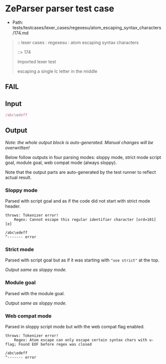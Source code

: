 # ZeParser parser test case

- Path: tests/testcases/lexer_cases/regexesu/atom_escaping_syntax_characters/174.md

> :: lexer cases : regexesu : atom escaping syntax characters
>
> ::> 174
>
> Imported lexer test
>
> escaping a single lc letter in the middle

## FAIL

## Input

`````js
/abc\edeff
`````

## Output

_Note: the whole output block is auto-generated. Manual changes will be overwritten!_

Below follow outputs in four parsing modes: sloppy mode, strict mode script goal, module goal, web compat mode (always sloppy).

Note that the output parts are auto-generated by the test runner to reflect actual result.

### Sloppy mode

Parsed with script goal and as if the code did not start with strict mode header.

`````
throws: Tokenizer error!
    Regex: Cannot escape this regular identifier character [ord=101][e]

/abc\edeff
^------- error
`````

### Strict mode

Parsed with script goal but as if it was starting with `"use strict"` at the top.

_Output same as sloppy mode._

### Module goal

Parsed with the module goal.

_Output same as sloppy mode._

### Web compat mode

Parsed in sloppy script mode but with the web compat flag enabled.

`````
throws: Tokenizer error!
    Regex: Atom escape can only escape certain syntax chars with u-flag; Found EOF before regex was closed

/abc\edeff
^------- error
`````

